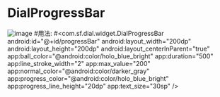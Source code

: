 # DialProgressBar
            
![image](https://github.com/liangsaifei/DialProgressBar/blob/master/re.gif) 
#用法:
#<com.sf.dial.widget.DialProgressBar
            android:id="@+id/progressBar"
            android:layout_width="200dp"
            android:layout_height="200dp"
            android:layout_centerInParent="true"
            app:ball_color="@android:color/holo_blue_bright"
            app:duration="500"
            app:line_stroke_width="2"
            app:max_value="200"
            app:normal_color="@android:color/darker_gray"
            app:progress_color="@android:color/holo_blue_bright"
            app:progress_line_height="20dp"
            app:text_size="30sp" />
            


